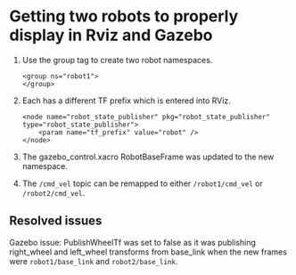 # Getting two robots to properly display in Rviz and Gazebo

1. Use the group tag to create two robot namespaces.  
    ```
    <group ns="robot1">
    </group>
    ```

2. Each has a different TF prefix which is entered into RViz.
    ```
    <node name="robot_state_publisher" pkg="robot_state_publisher" type="robot_state_publisher">
        <param name="tf_prefix" value="robot" />
    </node>
    ```

3. The gazebo_control.xacro RobotBaseFrame was updated to the new namespace.

4. The `/cmd_vel` topic can be remapped to either `/robot1/cmd_vel` or `/robot2/cmd_vel`.

## Resolved issues

Gazebo issue: PublishWheelTf was set to false as it was publishing right_wheel and left_wheel transforms from base_link when the new frames were `robot1/base_link` and `robot2/base_link`.
